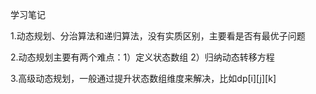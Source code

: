 学习笔记

1.动态规划、分治算法和递归算法，没有实质区别，主要看是否有最优子问题

2.动态规划主要有两个难点：1）定义状态数组    2）归纳动态转移方程

3.高级动态规划，一般通过提升状态数组维度来解决，比如dp[i][j][k]
